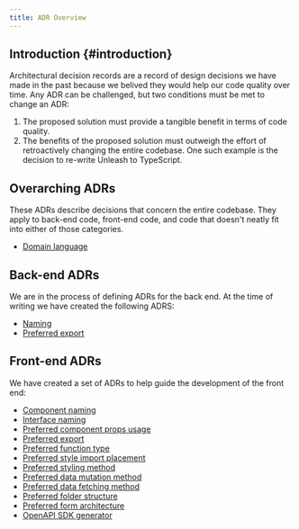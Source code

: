 ```yaml
---
title: ADR Overview
---
```


## Introduction {#introduction}

Architectural decision records are a record of design decisions we have made in the past because we belived they would help our code quality over time. Any ADR can be challenged, but two conditions must be met to change an ADR: 
1. The proposed solution must provide a tangible benefit in terms of code quality.
2. The benefits of the proposed solution must outweigh the effort of retroactively changing the entire codebase. 
One such example is the decision to re-write Unleash to TypeScript.

## Overarching ADRs

These ADRs describe decisions that concern the entire codebase. They apply to back-end code, front-end code, and code that doesn't neatly fit into either of those categories.

* [Domain language](./overarching/domain-language.md)

## Back-end ADRs

We are in the process of defining ADRs for the back end. At the time of writing we have created the following ADRS:

* [Naming](./back-end/naming.md)
* [Preferred export](./back-end/preferred-export.md)

## Front-end ADRs

We have created a set of ADRs to help guide the development of the front end:

* [Component naming](./front-end/component-naming.md)
* [Interface naming](./front-end/interface-naming.md)
* [Preferred component props usage](./front-end/preferred-component-props-usage.md)
* [Preferred export](./front-end/preferred-export.md)
* [Preferred function type](./front-end/preferred-function-type.md)
* [Preferred style import placement](./front-end/preferred-styles-import-placement.md)
* [Preferred styling method](./front-end/preferred-styling-method.md)
* [Preferred data mutation method](./front-end/preferred-data-mutation-method.md)
* [Preferred data fetching method](./front-end/preferred-data-fetching-method.md)
* [Preferred folder structure](./front-end/preferred-folder-structure.md)
* [Preferred form architecture](./front-end/preferred-form-architecture.md)
* [OpenAPI SDK generator](./front-end/sdk-generator.md)
